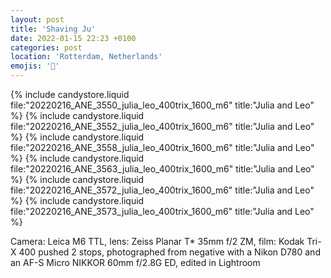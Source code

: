 ```yaml
---
layout: post
title: 'Shaving Ju'
date: 2022-01-15 22:23 +0100
categories: post
location: 'Rotterdam, Netherlands'
emojis: '🔞'
---
```


{% include candystore.liquid file:"20220216_ANE_3550_julia_leo_400trix_1600_m6" title:"Julia and Leo" %}
{% include candystore.liquid file:"20220216_ANE_3552_julia_leo_400trix_1600_m6" title:"Julia and Leo" %}
{% include candystore.liquid file:"20220216_ANE_3558_julia_leo_400trix_1600_m6" title:"Julia and Leo" %}
{% include candystore.liquid file:"20220216_ANE_3563_julia_leo_400trix_1600_m6" title:"Julia and Leo" %}
{% include candystore.liquid file:"20220216_ANE_3572_julia_leo_400trix_1600_m6" title:"Julia and Leo" %}
{% include candystore.liquid file:"20220216_ANE_3573_julia_leo_400trix_1600_m6" title:"Julia and Leo" %}

Camera: Leica M6 TTL, lens: Zeiss Planar T\* 35mm f/2 ZM, film: Kodak Tri-X 400 pushed 2 stops, photographed from negative with a Nikon D780 and an AF-S Micro NIKKOR 60mm f/2.8G ED, edited in Lightroom
